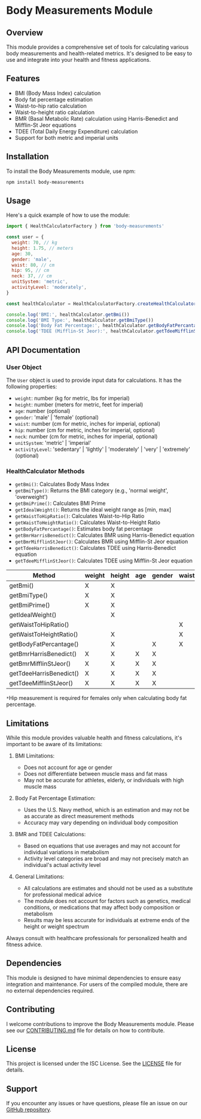 # Body Measurements Module

## Overview

This module provides a comprehensive set of tools for calculating various body measurements and health-related metrics. It's designed to be easy to use and integrate into your health and fitness applications.

## Features

- BMI (Body Mass Index) calculation
- Body fat percentage estimation
- Waist-to-hip ratio calculation
- Waist-to-height ratio calculation
- BMR (Basal Metabolic Rate) calculation using Harris-Benedict and Mifflin-St Jeor equations
- TDEE (Total Daily Energy Expenditure) calculation
- Support for both metric and imperial units

## Installation

To install the Body Measurements module, use npm:

```bash
npm install body-measurements
```

## Usage

Here's a quick example of how to use the module:

```javascript
import { HealthCalculatorFactory } from 'body-measurements'

const user = {
  weight: 70, // kg
  height: 1.75, // meters
  age: 30,
  gender: 'male',
  waist: 80, // cm
  hip: 95, // cm
  neck: 37, // cm
  unitSystem: 'metric',
  activityLevel: 'moderately',
}

const healthCalculator = HealthCalculatorFactory.createHealthCalculator(user)

console.log('BMI:', healthCalculator.getBmi())
console.log('BMI Type:', healthCalculator.getBmiType())
console.log('Body Fat Percentage:', healthCalculator.getBodyFatPercantage())
console.log('TDEE (Mifflin-St Jeor):', healthCalculator.getTdeeMifflinStJeor())
```

## API Documentation

### User Object

The `User` object is used to provide input data for calculations. It has the following properties:

- `weight`: number (kg for metric, lbs for imperial)
- `height`: number (meters for metric, feet for imperial)
- `age`: number (optional)
- `gender`: 'male' | 'female' (optional)
- `waist`: number (cm for metric, inches for imperial, optional)
- `hip`: number (cm for metric, inches for imperial, optional)
- `neck`: number (cm for metric, inches for imperial, optional)
- `unitSystem`: 'metric' | 'imperial'
- `activityLevel`: 'sedentary' | 'lightly' | 'moderately' | 'very' | 'extremely' (optional)

### HealthCalculator Methods

- `getBmi()`: Calculates Body Mass Index
- `getBmiType()`: Returns the BMI category (e.g., 'normal weight', 'overweight')
- `getBmiPrime()`: Calculates BMI Prime
- `getIdealWeight()`: Returns the ideal weight range as [min, max]
- `getWaistToHipRatio()`: Calculates Waist-to-Hip Ratio
- `getWaistToHeightRatio()`: Calculates Waist-to-Height Ratio
- `getBodyFatPercantage()`: Estimates body fat percentage
- `getBmrHarrisBenedict()`: Calculates BMR using Harris-Benedict equation
- `getBmrMifflinStJeor()`: Calculates BMR using Mifflin-St Jeor equation
- `getTdeeHarrisBenedict()`: Calculates TDEE using Harris-Benedict equation
- `getTdeeMifflinStJeor()`: Calculates TDEE using Mifflin-St Jeor equation

| Method                  | weight | height | age | gender | waist | hip | neck | unitSystem | activityLevel |
| ----------------------- | ------ | ------ | --- | ------ | ----- | --- | ---- | ---------- | ------------- |
| getBmi()                | X      | X      |     |        |       |     |      | X          |               |
| getBmiType()            | X      | X      |     |        |       |     |      | X          |               |
| getBmiPrime()           | X      | X      |     |        |       |     |      | X          |               |
| getIdealWeight()        |        | X      |     |        |       |     |      | X          |               |
| getWaistToHipRatio()    |        |        |     |        | X     | X   |      | X          |               |
| getWaistToHeightRatio() |        | X      |     |        | X     |     |      | X          |               |
| getBodyFatPercantage()  |        | X      |     | X      | X     | X\* | X    | X          |               |
| getBmrHarrisBenedict()  | X      | X      | X   | X      |       |     |      | X          |               |
| getBmrMifflinStJeor()   | X      | X      | X   | X      |       |     |      | X          |               |
| getTdeeHarrisBenedict() | X      | X      | X   | X      |       |     |      | X          | X             |
| getTdeeMifflinStJeor()  | X      | X      | X   | X      |       |     |      | X          | X             |

`*`Hip measurement is required for females only when calculating body fat percentage.

## Limitations

While this module provides valuable health and fitness calculations, it's important to be aware of its limitations:

1. BMI Limitations:

   - Does not account for age or gender
   - Does not differentiate between muscle mass and fat mass
   - May not be accurate for athletes, elderly, or individuals with high muscle mass

2. Body Fat Percentage Estimation:

   - Uses the U.S. Navy method, which is an estimation and may not be as accurate as direct measurement methods
   - Accuracy may vary depending on individual body composition

3. BMR and TDEE Calculations:

   - Based on equations that use averages and may not account for individual variations in metabolism
   - Activity level categories are broad and may not precisely match an individual's actual activity level

4. General Limitations:
   - All calculations are estimates and should not be used as a substitute for professional medical advice
   - The module does not account for factors such as genetics, medical conditions, or medications that may affect body composition or metabolism
   - Results may be less accurate for individuals at extreme ends of the height or weight spectrum

Always consult with healthcare professionals for personalized health and fitness advice.

## Dependencies

This module is designed to have minimal dependencies to ensure easy integration and maintenance. For users of the compiled module, there are no external dependencies required.

## Contributing

I welcome contributions to improve the Body Measurements module. Please see our [CONTRIBUTING.md](CONTRIBUTING/CONTRIBUTING.md) file for details on how to contribute.

## License

This project is licensed under the ISC License. See the [LICENSE](LICENSE) file for details.

## Support

If you encounter any issues or have questions, please file an issue on our [GitHub repository](https://github.com/MarkerAnn/health-calculator/issues).
